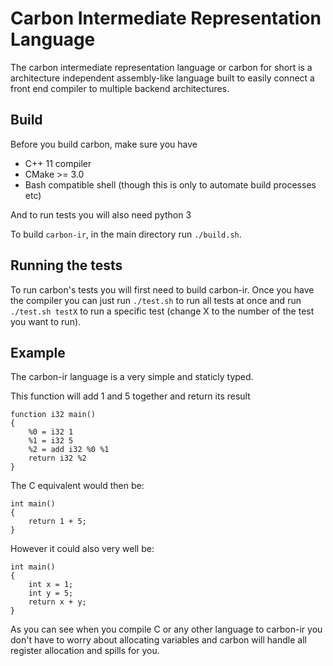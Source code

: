 # Carbon Intermediate Representation Language
The carbon intermediate representation language or carbon for short
is a architecture independent assembly-like language built to
easily connect a front end compiler to multiple backend architectures.

## Build
Before you build carbon, make sure you have
- C++ 11 compiler
- CMake >= 3.0
- Bash compatible shell (though this is only to automate build processes etc)

And to run tests you will also need python 3

To build `carbon-ir`, in the main directory run
`./build.sh`.

## Running the tests
To run carbon's tests you will first need to build carbon-ir.
Once you have the compiler you can just run `./test.sh` to run all tests
at once and run `./test.sh testX` to run a specific test (change X to the 
number of the test you want to run).

## Example
The carbon-ir language is a very simple and staticly typed.

This function will add 1 and 5 together and return its result

    function i32 main()
    {
        %0 = i32 1
        %1 = i32 5
        %2 = add i32 %0 %1
        return i32 %2
    }

The C equivalent would then be:

    int main()
    {
        return 1 + 5;
    }

However it could also very well be:

    int main()
    {
        int x = 1;
        int y = 5;
        return x + y;
    }

As you can see when you compile C or any other language to carbon-ir 
you don't have to worry about allocating variables and carbon will 
handle all register allocation and spills for you.